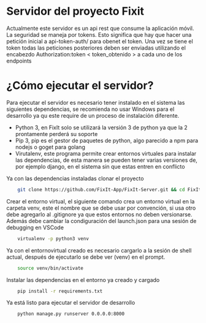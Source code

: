 # Servidor del proyecto Fixit

Actualmente este servidor es un api rest que consume la aplicación móvil. La seguridad se maneja por tokens. Esto significa que hay que hacer una petición inicial a  api-token-auth/ para obenet el token. Una vez se tiene el token todas las peticiones posteriores deben ser enviadas utilizando el encabezdo Authorization:token < token_obtenido > a cada uno de los endpoints


# ¿Cómo ejecutar el servidor?

Para ejecutar el servidor es necesario tener instalado en el sistema las siguientes dependencias, se recomienda no usar Windows para el desarrollo ya qu este require de un proceso de instalación diferente.

 * Python 3, en FixIt solo se utilizará la versión 3 de python ya que la 2 prontamente perderá su soporte
 * Pip 3, pip es el gestor de paquetes de python, algo parecido a npm para nodejs o goget para golang
 * Virutalenv, este programa permite crear entornos virtuales para instalar las dependencias, de esta manera se pueden tener varias versiones de, por ejemplo django, en el sistema sin que estas entren en conflicto

 Ya con las dependencias instaladas clonar el proyecto

```sh
    git clone https://github.com/FixIt-App/FixIt-Server.git && cd FixIt-Server
```

Crear el entorno virtual, el siguiente comando crea un entorno virtual en la carpeta venv, este el nombre que se debe usar por convención, si usa otro debe agregarlo al .gitignore ya que estos entornos no deben versionarse. Además debe cambiar la condiguración del launch.json para una sesión de debugging en VSCode

```sh
    virtualenv -p python3 venv
```

Ya con el entornovirtual creado es necesario cargarlo a la sesión de shell actual, después de ejecutarlo se debe ver (venv) en el prompt.

```sh
    source venv/bin/activate
```

Instalar las dependencias en el entorno ya creado y cargado

```sh
    pip install -r requirements.txt
```

Ya está listo para ejecutar el servidor de desarrollo

```sh
    python manage.py runserver 0.0.0.0:8000
```
